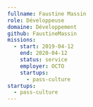 ```yaml
---
fullname: Faustine Massin
role: Développeuse
domaine: Développement
github: FaustineMassin
missions:
  - start: 2019-04-12
    end: 2020-04-12
    status: service
    employer: OCTO
    startups:
      - pass-culture
startups:
  - pass-culture
---
```

